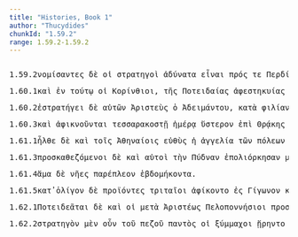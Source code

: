 ```yaml
---
title: "Histories, Book 1"
author: "Thucydides"
chunkId: "1.59.2"
range: 1.59.2-1.59.2
---
```


<pre class="greek prose syntax" data-urn="urn:cts:greekLit:tlg0003.tlg001"><p><span class="subdoc" data-subdoc="1.59.2">1.59.2</span><span class="sentence"><span class="verb nominative" data-def="use customarily, practise, to have, in common use" data-flags="v-papamn-" data-head="18" data-id="1" data-lemma="νομίζω">νομίσαντες </span><span class=" " data-flags="d--------" data-head="30" data-id="2" data-lemma="δέ">δὲ </span><span class=" nominative" data-flags="l-p---mn-" data-head="4" data-id="3" data-lemma="ὁ">οἱ </span><span class=" nominative" data-def="leader, commander of an army, general, commander, governor" data-flags="n-p---mn-" data-head="30" data-id="4" data-lemma="στρατηγός">στρατηγοὶ </span><span class=" accusative" data-def="unable, without strength, powerless, weakly, disabled for service" data-flags="a-p---na-" data-head="6" data-id="5" data-lemma="ἀδύνατος">ἀδύνατα </span><span class="verb " data-flags="v--pna---" data-head="1" data-id="6" data-lemma="εἰμί">εἶναι </span><span class=" " data-def="on the side of, in the direction of, from, at, to, práti" data-flags="r--------" data-head="10" data-id="7" data-lemma="πρός">πρός </span><span class=" " data-flags="d--------" data-head="14" data-id="8" data-lemma="τε">τε </span><span class=" accusative" data-flags="n-s---ma-" data-head="14" data-id="9" data-lemma="Περδίκκας">Περδίκκαν </span><span class="verb " data-def="to be at war, make war, with" data-flags="v--pna---" data-head="6" data-id="10" data-lemma="πολεμέω">πολεμεῖν </span><span class=" dative" data-flags="l-s---fd-" data-head="13" data-id="11" data-lemma="ὁ">τῇ </span><span class="verb dative" data-flags="v-sppafd-" data-head="13" data-id="12" data-lemma="πάρειμι">παρούσῃ </span><span class=" dative" data-def="power, might, bodily strength, strength, power, ability" data-flags="n-s---fd-" data-head="10" data-id="13" data-lemma="δύναμις">δυνάμει </span><span class=" " data-flags="c--------" data-head="7" data-id="14" data-lemma="καί">καὶ </span><span class=" accusative" data-flags="l-p---na-" data-head="17" data-id="15" data-lemma="ὁ">τὰ </span><span class="verb accusative" data-def="draw into revolt together, cause to desert, fall off" data-flags="v-prpana-" data-head="17" data-id="16" data-lemma="συναφίστημι">ξυναφεστῶτα </span><span class=" accusative" data-def="place, spot, district, spot, sites" data-flags="n-p---na-" data-head="14" data-id="17" data-lemma="χωρίον">χωρία </span><span class="verb " data-def="Studien zum griech. Perf, turn, direct" data-flags="v3ppie---" data-head="30" data-id="18" data-lemma="τρέπω">τρέπονται </span><span class=" " data-flags="r--------" data-head="18" data-id="19" data-lemma="ἐπί">ἐπὶ </span><span class=" accusative" data-flags="l-s---fa-" data-head="21" data-id="20" data-lemma="ὁ">τὴν </span><span class=" accusative" data-def="" data-flags="n-s---fa-" data-head="19" data-id="21" data-lemma="Μακεδονία">Μακεδονίαν</span><span class=" " data-flags="u--------" data-head="28" data-id="22" data-lemma=",">, </span><span class=" " data-flags="r--------" data-head="28" data-id="23" data-lemma="ἐπί">ἐφ̓ </span><span class=" accusative" data-def="the very man who, the very thing which, the same as, wherefore" data-flags="p-s---na-" data-head="23" data-id="24" data-lemma="ὅσπερ">ὅπερ </span><span class=" " data-flags="d--------" data-head="24" data-id="25" data-lemma="καί">καὶ </span><span class=" accusative" data-flags="l-s---na-" data-head="27" data-id="26" data-lemma="ὁ">τὸ </span><span class=" accusative" data-flags="a-s---na-" data-head="28" data-id="27" data-lemma="πρῶτος">πρῶτον </span><span class="verb " data-def="send out, forth from, bring out by calling, call" data-flags="v3piie---" data-head="21" data-id="28" data-lemma="ἐκπέμπω">ἐξεπέμποντο</span><span class=" " data-flags="u--------" data-head="18" data-id="29" data-lemma=",">, </span><span class=" " data-flags="c--------" data-head="0" data-id="30" data-lemma="καί">καὶ </span><span class="verb nominative" data-def="set down, bring, to land" data-flags="v-papamn-" data-head="32" data-id="31" data-lemma="καθίστημι">καταστάντες </span><span class="verb " data-def="to be at war, make war, with" data-flags="v3piia---" data-head="30" data-id="32" data-lemma="πολεμέω">ἐπολέμουν </span><span class=" " data-def="mip, miti, mit, in the midst of, among, between" data-flags="r--------" data-head="32" data-id="33" data-lemma="μετά">μετὰ </span><span class=" genitive" data-flags="n-s---mg-" data-head="35" data-id="34" data-lemma="Φίλιππος">Φιλίππου </span><span class=" " data-flags="c--------" data-head="33" data-id="35" data-lemma="καί">καὶ </span><span class=" genitive" data-flags="l-p---mg-" data-head="38" data-id="36" data-lemma="ὁ">τῶν </span><span class=" genitive" data-flags="n-s---mg-" data-head="38" data-id="37" data-lemma="Δέρδης">Δέρδου </span><span class=" genitive" data-def="son of the same mother, brother, brother and sister" data-flags="n-p---mg-" data-head="35" data-id="38" data-lemma="ἀδελφός">ἀδελφῶν </span><span class=" " data-def="from above, from on high, from the interior, above, on high" data-flags="d--------" data-head="41" data-id="39" data-lemma="ἄνωθεν">ἄνωθεν </span><span class=" dative" data-def="army, a land force, host, company, band" data-flags="n-s---fd-" data-head="41" data-id="40" data-lemma="στρατιά">στρατιᾷ </span><span class="verb genitive" data-def="throw into, throw, into" data-flags="v-prpamg-" data-head="38" data-id="41" data-lemma="εἰσβάλλω">ἐσβεβληκότων</span><span class=" " data-flags="u--------" data-head="0" data-id="42" data-lemma=".">. </span></span></p><p><span class="subdoc" data-subdoc="1.60.1">1.60.1</span><span class="sentence"><span class=" " data-flags="d--------" data-head="27" data-id="1" data-lemma="καί">καὶ </span><span class=" " data-def="in, into, in, in the district of" data-flags="r--------" data-head="27" data-id="2" data-lemma="ἐν">ἐν </span><span class=" dative" data-def="this, u, this man here" data-flags="p-s---nd-" data-head="2" data-id="3" data-lemma="οὗτος">τούτῳ </span><span class=" nominative" data-flags="l-p---mn-" data-head="5" data-id="4" data-lemma="ὁ">οἱ </span><span class=" nominative" data-def="courtesan, in Corinthian fashion" data-flags="n-p---mn-" data-head="27" data-id="5" data-lemma="Κορίνθιος">Κορίνθιοι</span><span class=" " data-flags="u--------" data-head="10" data-id="6" data-lemma=",">, </span><span class=" genitive" data-flags="l-s---fg-" data-head="8" data-id="7" data-lemma="ὁ">τῆς </span><span class=" genitive" data-def="Potidea, citizens of Potidea, concerning the Potideans" data-flags="n-s---fg-" data-head="9" data-id="8" data-lemma="Ποτείδαια">Ποτειδαίας </span><span class="verb genitive" data-def="shall be absent, away from, shall desert" data-flags="v-srpafg-" data-head="10" data-id="9" data-lemma="ἀφεστήξω">ἀφεστηκυίας </span><span class=" " data-flags="c--------" data-head="27" data-id="10" data-lemma="καί">καὶ </span><span class=" genitive" data-flags="l-p---fg-" data-head="13" data-id="11" data-lemma="ὁ">τῶν </span><span class=" genitive" data-def="Attic, Athenian, of, Attic breed" data-flags="a-p---fg-" data-head="13" data-id="12" data-lemma="Ἀττικός">Ἀττικῶν </span><span class=" genitive" data-def="ship, NT, the ships" data-flags="n-p---fg-" data-head="16" data-id="13" data-lemma="ναῦς">νεῶν </span><span class=" " data-def="round about, all round, on both sides, pári" data-flags="r--------" data-head="16" data-id="14" data-lemma="περί">περὶ </span><span class=" accusative" data-def="" data-flags="n-s---fa-" data-head="14" data-id="15" data-lemma="Μακεδονία">Μακεδονίαν </span><span class="verb genitive" data-flags="v-pppafg-" data-head="10" data-id="16" data-lemma="εἰμί">οὐσῶν</span><span class=" " data-flags="u--------" data-head="10" data-id="17" data-lemma=",">, </span><span class="verb nominative" data-flags="v-prpamn-" data-head="22" data-id="18" data-lemma="δείδω">δεδιότες </span><span class=" " data-def="round about, all round, on both sides, pári" data-flags="r--------" data-head="18" data-id="19" data-lemma="περί">περὶ </span><span class=" dative" data-flags="l-s---nd-" data-head="21" data-id="20" data-lemma="ὁ">τῷ </span><span class=" dative" data-def="place, spot, district, spot, sites" data-flags="n-s---nd-" data-head="19" data-id="21" data-lemma="χωρίον">χωρίῳ </span><span class=" " data-flags="c--------" data-head="27" data-id="22" data-lemma="καί">καὶ </span><span class=" accusative" data-def="in, of the house, of" data-flags="a-s---ma-" data-head="26" data-id="23" data-lemma="οἰκεῖος">οἰκεῖον </span><span class=" accusative" data-flags="l-s---ma-" data-head="25" data-id="24" data-lemma="ὁ">τὸν </span><span class=" accusative" data-def="danger, hazard, venture, danger of, from" data-flags="n-s---ma-" data-head="26" data-id="25" data-lemma="κίνδυνος">κίνδυνον </span><span class="verb nominative" data-def="go before, lead the way, precede, to go before" data-flags="v-pppemn-" data-head="22" data-id="26" data-lemma="ἡγέομαι">ἡγούμενοι </span><span class="verb " data-def="send, send, on" data-flags="v3ppia---" data-head="0" data-id="27" data-lemma="πέμπω">πέμπουσιν </span><span class=" genitive" data-def="Stadtrecht von Gortyn, of himself, herself, itself, itself, absolutely" data-flags="p-p---mg-" data-head="31" data-id="28" data-lemma="ἑαυτοῦ">ἑαυτῶν </span><span class=" " data-flags="d--------" data-head="31" data-id="29" data-lemma="τε">τε </span><span class=" accusative" data-def="" data-flags="n-p---ma-" data-head="47" data-id="30" data-lemma="ἐθελοντής">ἐθελοντὰς </span><span class=" " data-flags="c--------" data-head="30" data-id="31" data-lemma="καί">καὶ </span><span class=" genitive" data-flags="l-p---mg-" data-head="34" data-id="32" data-lemma="ὁ">τῶν </span><span class=" genitive" data-flags="a-p---mg-" data-head="34" data-id="33" data-lemma="ἄλλος">ἄλλων </span><span class=" genitive" data-def="" data-flags="n-p---mg-" data-head="31" data-id="34" data-lemma="Πελοποννήσιοι">Πελοποννησίων </span><span class=" dative" data-def="hire, wages, of our hired service" data-flags="n-s---md-" data-head="36" data-id="35" data-lemma="μισθός">μισθῷ </span><span class="verb nominative" data-def="persuade, obey, obey" data-flags="v-papamn-" data-head="27" data-id="36" data-lemma="πείθω">πείσαντες </span><span class=" accusative" data-def="six hundred" data-flags="a-p---ma-" data-head="38" data-id="37" data-lemma="ἑξακόσιοι">ἑξακοσίους </span><span class=" " data-flags="c--------" data-head="42" data-id="38" data-lemma="καί">καὶ </span><span class=" accusative" data-def="a thousand, the Thousand, a thousand" data-flags="a-p---ma-" data-head="38" data-id="39" data-lemma="χίλιοι">χιλίους </span><span class=" accusative" data-flags="l-p---ma-" data-head="42" data-id="40" data-lemma="ὁ">τοὺς </span><span class=" accusative" data-flags="a-p---ma-" data-head="42" data-id="41" data-lemma="πᾶς">πάντας </span><span class=" accusative" data-def="heavy-armed, armed, of men in armour, an armed" data-flags="n-p---ma-" data-head="43" data-id="42" data-lemma="ὁπλίτης">ὁπλίτας </span><span class=" " data-flags="c--------" data-head="47" data-id="43" data-lemma="καί">καὶ </span><span class=" accusative" data-def="bare, open, for corn and the like" data-flags="a-p---ma-" data-head="43" data-id="44" data-lemma="ψιλός">ψιλοὺς </span><span class=" accusative" data-def="four hundred" data-flags="a-p---ma-" data-head="44" data-id="45" data-lemma="τετρακόσιοι">τετρακοσίους</span><span class=" " data-flags="u--------" data-head="0" data-id="46" data-lemma=".">. </span></span></p><p><span class="subdoc" data-subdoc="1.60.2">1.60.2</span><span class="sentence"><span class="verb " data-def="to be general, are eligible as general, hold the office of" data-flags="v3siia---" data-head="10" data-id="1" data-lemma="στρατηγέω">ἐστρατήγει </span><span class=" " data-flags="d--------" data-head="10" data-id="2" data-lemma="δέ">δὲ </span><span class=" genitive" data-def="self, him, her, it, the very one, the same" data-flags="p-p---mg-" data-head="1" data-id="3" data-lemma="αὐτός">αὐτῶν </span><span class=" nominative" data-flags="n-s---mn-" data-head="1" data-id="4" data-lemma="Ἀριστεύς">Ἀριστεὺς </span><span class=" nominative" data-flags="l-s---mn-" data-head="4" data-id="5" data-lemma="ὁ">ὁ </span><span class=" genitive" data-flags="n-s---mg-" data-head="4" data-id="6" data-lemma="Ἀδείμαντος">Ἀδειμάντου</span><span class=" " data-flags="u--------" data-head="1" data-id="7" data-lemma=",">, </span><span class=" " data-flags="r--------" data-head="20" data-id="8" data-lemma="κατά">κατὰ </span><span class=" accusative" data-def="affectionate regard, friendship, loving, affection" data-flags="n-s---fa-" data-head="8" data-id="9" data-lemma="φιλία">φιλίαν </span><span class=" " data-flags="c--------" data-head="0" data-id="10" data-lemma="τε">τε </span><span class=" genitive" data-def="self, him, her, it, the very one, the same" data-flags="p-s---mg-" data-head="9" data-id="11" data-lemma="αὐτός">αὐτοῦ </span><span class=" " data-flags="d--------" data-head="13" data-id="12" data-lemma="οὐ">οὐχ </span><span class=" accusative" data-def="least, worst, least" data-flags="a-p---na-" data-head="9" data-id="13" data-lemma="ἥκιστος">ἥκιστα </span><span class=" nominative" data-flags="l-p---mn-" data-head="18" data-id="14" data-lemma="ὁ">οἱ </span><span class=" nominative" data-def="most, greatest, largest, most in vogue, the greatest number" data-flags="a-p---mn-" data-head="18" data-id="15" data-lemma="πλεῖστος">πλεῖστοι </span><span class=" " data-def="from out of, from, out of, forth from" data-flags="r--------" data-head="18" data-id="16" data-lemma="ἐκ">ἐκ </span><span class=" genitive" data-def="at, from C" data-flags="n-s---fg-" data-head="16" data-id="17" data-lemma="Κόρινθος">Κορίνθου </span><span class=" nominative" data-def="soldier, professional soldier, soldier" data-flags="n-p---mn-" data-head="20" data-id="18" data-lemma="στρατιώτης">στρατιῶται </span><span class=" nominative" data-def="" data-flags="n-p---mn-" data-head="18" data-id="19" data-lemma="ἐθελοντής">ἐθελονταὶ </span><span class="verb " data-def="follow along with, accompany, used to follow, tend" data-flags="v3paim---" data-head="10" data-id="20" data-lemma="συνέπομαι">ξυνέσποντο</span><span class=" " data-flags="u--------" data-head="0" data-id="21" data-lemma="·">· </span></span><span class="sentence"><span class="verb " data-flags="v3siia---" data-head="0" data-id="1" data-lemma="εἰμί">ἦν </span><span class=" " data-def="for, yes, . . , no, ay doubtless" data-flags="d--------" data-head="1" data-id="2" data-lemma="γάρ">γὰρ </span><span class=" dative" data-flags="l-p---md-" data-head="4" data-id="3" data-lemma="ὁ">τοῖς </span><span class=" dative" data-flags="n-p---md-" data-head="7" data-id="4" data-lemma="Ποτειδεάτης">Ποτειδεάταις </span><span class=" " data-def="ever, always, Eq, until now" data-flags="d--------" data-head="1" data-id="5" data-lemma="ἀεί">αἰεί </span><span class=" " data-flags="d--------" data-head="1" data-id="6" data-lemma="ποτέ">ποτε </span><span class=" nominative" data-def="made for an end, purpose, fit, adapted for" data-flags="a-s---mn-" data-head="1" data-id="7" data-lemma="ἐπιτήδειος">ἐπιτήδειος</span><span class=" " data-flags="u--------" data-head="0" data-id="8" data-lemma=".">. </span></span></p><p><span class="subdoc" data-subdoc="1.60.3">1.60.3</span><span class="sentence"><span class=" " data-flags="d--------" data-head="2" data-id="1" data-lemma="καί">καὶ </span><span class="verb " data-def="arrive at, come to, reach:, came up to, came to" data-flags="v3ppie---" data-head="0" data-id="2" data-lemma="ἀφικνέομαι">ἀφικνοῦνται </span><span class=" dative" data-def="fortieth, tax of one-fortieth, fortieth" data-flags="a-s---fd-" data-head="4" data-id="3" data-lemma="τεσσαρακοστός">τεσσαρακοστῇ </span><span class=" dative" data-def="day, at daybreak, in the day" data-flags="n-s---fd-" data-head="2" data-id="4" data-lemma="ἡμέρα">ἡμέρᾳ </span><span class=" accusative" data-def="the afterbirth" data-flags="n-s---na-" data-head="4" data-id="5" data-lemma="ὕστερον">ὕστερον </span><span class=" " data-flags="r--------" data-head="2" data-id="6" data-lemma="ἐπί">ἐπὶ </span><span class=" genitive" data-flags="n-s---fg-" data-head="6" data-id="7" data-lemma="Θρᾳκία">Θρᾴκης </span><span class=" " data-flags="c--------" data-head="5" data-id="8" data-lemma="ἤ">ἢ </span><span class=" nominative" data-def="Potidea, citizens of Potidea, concerning the Potideans" data-flags="n-s---fn-" data-head="10" data-id="9" data-lemma="Ποτείδαια">Ποτείδαια </span><span class="verb " data-flags="v3saim---" data-head="8" data-id="10" data-lemma="ἀπίστημι">ἀπέστη</span><span class=" " data-flags="u--------" data-head="0" data-id="11" data-lemma=".">. </span></span></p><p><span class="subdoc" data-subdoc="1.61.1">1.61.1</span><span class="sentence"><span class="verb " data-def="ibo, start, set out, was setting out" data-flags="v3saia---" data-head="14" data-id="1" data-lemma="ἔρχομαι">ἦλθε </span><span class=" " data-flags="d--------" data-head="14" data-id="2" data-lemma="δέ">δὲ </span><span class=" " data-flags="d--------" data-head="5" data-id="3" data-lemma="καί">καὶ </span><span class=" dative" data-flags="l-p---md-" data-head="5" data-id="4" data-lemma="ὁ">τοῖς </span><span class=" dative" data-flags="n-p---md-" data-head="1" data-id="5" data-lemma="Ἀθήναιος">Ἀθηναίοις </span><span class=" " data-def="straight, direct, the vertical, by the straight road" data-flags="d--------" data-head="1" data-id="6" data-lemma="εὐθύς">εὐθὺς </span><span class=" nominative" data-flags="l-s---fn-" data-head="8" data-id="7" data-lemma="ὁ">ἡ </span><span class=" nominative" data-def="message, tidings, a report of, concerning" data-flags="n-s---fn-" data-head="59" data-id="8" data-lemma="ἀγγελία">ἀγγελία </span><span class=" genitive" data-flags="l-p---fg-" data-head="10" data-id="9" data-lemma="ὁ">τῶν </span><span class=" genitive" data-def="city, the citadel, the citadel" data-flags="n-p---fg-" data-head="8" data-id="10" data-lemma="πόλις">πόλεων </span><span class=" " data-flags="c--------" data-head="59" data-id="11" data-lemma="ὅτι">ὅτι </span><span class="verb " data-def="shall be absent, away from, shall desert" data-flags="v3pria---" data-head="11" data-id="12" data-lemma="ἀφεστήξω">ἀφεστᾶσι</span><span class=" " data-flags="u--------" data-head="1" data-id="13" data-lemma=",">, </span><span class=" " data-flags="c--------" data-head="0" data-id="14" data-lemma="καί">καὶ </span><span class="verb " data-def="send, send, on" data-flags="v3ppia---" data-head="14" data-id="15" data-lemma="πέμπω">πέμπουσιν</span><span class=" " data-flags="u--------" data-head="17" data-id="16" data-lemma=",">, </span><span class=" " data-def="so, thus, as, how" data-flags="c--------" data-head="15" data-id="17" data-lemma="ὡς">ὡς </span><span class="verb " data-def="perceive, apprehend by the senses, see, hear" data-flags="v3paim---" data-head="17" data-id="18" data-lemma="αἰσθάνομαι">ᾔσθοντο </span><span class=" " data-flags="d--------" data-head="20" data-id="19" data-lemma="καί">καὶ </span><span class=" accusative" data-flags="l-p---ma-" data-head="23" data-id="20" data-lemma="ὁ">τοὺς </span><span class=" " data-def="mip, miti, mit, in the midst of, among, between" data-flags="r--------" data-head="20" data-id="21" data-lemma="μετά">μετ̓ </span><span class=" genitive" data-flags="n-s---mg-" data-head="21" data-id="22" data-lemma="Ἀρίστευς">Ἀριστέως </span><span class="verb accusative" data-flags="v-pppama-" data-head="18" data-id="23" data-lemma="ἐπιπάρειμι">ἐπιπαριόντας</span><span class=" " data-flags="u--------" data-head="17" data-id="24" data-lemma=",">, </span><span class=" accusative" data-def="two thousand, Criti" data-flags="a-p---ma-" data-head="27" data-id="25" data-lemma="δισχίλιοι">δισχιλίους </span><span class=" genitive" data-def="Stadtrecht von Gortyn, of himself, herself, itself, itself, absolutely" data-flags="p-p---mg-" data-head="27" data-id="26" data-lemma="ἑαυτοῦ">ἑαυτῶν </span><span class=" accusative" data-def="heavy-armed, armed, of men in armour, an armed" data-flags="n-p---ma-" data-head="28" data-id="27" data-lemma="ὁπλίτης">ὁπλίτας </span><span class=" " data-flags="c--------" data-head="35" data-id="28" data-lemma="καί">καὶ </span><span class=" " data-def="forty, the Forty" data-flags="a--------" data-head="30" data-id="29" data-lemma="τεσσαράκοντα">τεσσαράκοντα </span><span class=" accusative" data-def="ship, NT, the ships" data-flags="n-p---fa-" data-head="28" data-id="30" data-lemma="ναῦς">ναῦς </span><span class=" " data-def="on the side of, in the direction of, from, at, to, práti" data-flags="r--------" data-head="15" data-id="31" data-lemma="πρός">πρὸς </span><span class=" accusative" data-flags="l-p---na-" data-head="33" data-id="32" data-lemma="ὁ">τὰ </span><span class="verb accusative" data-def="shall be absent, away from, shall desert" data-flags="v-prpana-" data-head="31" data-id="33" data-lemma="ἀφεστήξω">ἀφεστῶτα</span><span class=" " data-flags="u--------" data-head="28" data-id="34" data-lemma=",">, </span><span class=" " data-flags="c--------" data-head="15" data-id="35" data-lemma="καί">καὶ </span><span class=" accusative" data-flags="n-s---ma-" data-head="35" data-id="36" data-lemma="Καλλίας">Καλλίαν </span><span class=" accusative" data-flags="l-s---ma-" data-head="36" data-id="37" data-lemma="ὁ">τὸν </span><span class=" genitive" data-flags="n-s---mg-" data-head="36" data-id="38" data-lemma="Καλλιάδης">Καλλιάδου </span><span class=" accusative" data-flags="a-s---ma-" data-head="41" data-id="39" data-lemma="πέμπτος">πέμπτον </span><span class=" accusative" data-def="self, him, her, it, the very one, the same" data-flags="p-s---ma-" data-head="36" data-id="40" data-lemma="αὐτός">αὐτὸν </span><span class=" accusative" data-def="leader, commander of an army, general, commander, governor" data-flags="n-s---ma-" data-head="36" data-id="41" data-lemma="στρατηγός">στρατηγόν</span><span class=" " data-flags="u--------" data-head="48" data-id="42" data-lemma=",">, </span><span class=" nominative" data-flags="p-p---mn-" data-head="48" data-id="43" data-lemma="ὅς">οἳ </span><span class="verb nominative" data-def="arrive at, come to, reach:, came up to, came to" data-flags="v-papmmn-" data-head="48" data-id="44" data-lemma="ἀφικνέομαι">ἀφικόμενοι </span><span class=" " data-def="into, to, into" data-flags="r--------" data-head="44" data-id="45" data-lemma="εἰς">ἐς </span><span class=" accusative" data-def="" data-flags="n-s---fa-" data-head="45" data-id="46" data-lemma="Μακεδονία">Μακεδονίαν </span><span class=" accusative" data-def="before, in front, fore, in front" data-flags="a-s---na-" data-head="44" data-id="47" data-lemma="πρότερος">πρῶτον </span><span class="verb " data-def="seize, lay hold of, arrive at, seize for oneself" data-flags="v3ppia---" data-head="35" data-id="48" data-lemma="καταλαμβάνω">καταλαμβάνουσι </span><span class=" accusative" data-flags="l-p---ma-" data-head="51" data-id="49" data-lemma="ὁ">τοὺς </span><span class=" accusative" data-def="before, in front, fore, in front" data-flags="a-p---ma-" data-head="51" data-id="50" data-lemma="πρότερος">προτέρους </span><span class=" accusative" data-def="a thousand, the Thousand, a thousand" data-flags="a-p---ma-" data-head="55" data-id="51" data-lemma="χίλιοι">χιλίους </span><span class=" accusative" data-flags="n-s---fa-" data-head="54" data-id="52" data-lemma="Θέρμη">Θέρμην </span><span class=" " data-def="just, exactly, just now, to-day" data-flags="d--------" data-head="54" data-id="53" data-lemma="ἄρτι">ἄρτι </span><span class="verb accusative" data-def="take with the hand, grasp, seize, to take, having taken up" data-flags="v-prpama-" data-head="55" data-id="54" data-lemma="αἱρέω">ᾑρηκότας </span><span class=" " data-flags="c--------" data-head="48" data-id="55" data-lemma="καί">καὶ </span><span class=" accusative" data-flags="n-s---fa-" data-head="57" data-id="56" data-lemma="Πύδνα">Πύδναν </span><span class="verb accusative" data-def="besiege, the besiegers, to be besieged, in a state of siege" data-flags="v-pppama-" data-head="55" data-id="57" data-lemma="πολιορκέω">πολιορκοῦντας</span><span class=" " data-flags="u--------" data-head="0" data-id="58" data-lemma=".">. </span></span></p><p><span class="subdoc" data-subdoc="1.61.3">1.61.3</span><span class="sentence"><span class="verb nominative" data-def="sit down before, besiege, watch carefully" data-flags="v-pppemn-" data-head="7" data-id="1" data-lemma="προσκαθέζομαι">προσκαθεζόμενοι </span><span class=" " data-flags="d--------" data-head="36" data-id="2" data-lemma="δέ">δὲ </span><span class=" " data-flags="d--------" data-head="1" data-id="3" data-lemma="καί">καὶ </span><span class=" nominative" data-def="self, him, her, it, the very one, the same" data-flags="p-p---mn-" data-head="7" data-id="4" data-lemma="αὐτός">αὐτοὶ </span><span class=" accusative" data-flags="l-s---fa-" data-head="6" data-id="5" data-lemma="ὁ">τὴν </span><span class=" accusative" data-flags="n-s---fa-" data-head="1" data-id="6" data-lemma="Πύδνα">Πύδναν </span><span class="verb " data-def="besiege, the besiegers, to be besieged, in a state of siege" data-flags="v3paia---" data-head="11" data-id="7" data-lemma="πολιορκέω">ἐπολιόρκησαν </span><span class=" " data-def="indeed, of a truth, but, indeed" data-flags="d--------" data-head="11" data-id="8" data-lemma="μέν">μέν</span><span class=" " data-flags="u--------" data-head="7" data-id="9" data-lemma=",">, </span><span class=" " data-def="thereupon, thereafter, then, thereafter, afterwards, hereafter" data-flags="d--------" data-head="31" data-id="10" data-lemma="ἔπειτα">ἔπειτα </span><span class=" " data-flags="c--------" data-head="36" data-id="11" data-lemma="δέ">δὲ </span><span class=" accusative" data-def="bringing one foot up to the other, juncture, agreement, arrangement, treaty" data-flags="n-s---fa-" data-head="14" data-id="12" data-lemma="σύμβασις">ξύμβασιν </span><span class="verb nominative" data-def="make, do, make, produce" data-flags="v-papmmn-" data-head="31" data-id="13" data-lemma="ποιέω">ποιησάμενοι </span><span class=" " data-flags="c--------" data-head="13" data-id="14" data-lemma="καί">καὶ </span><span class=" accusative" data-def="alliance, offensive and defensive, defensive, the duty of an ally" data-flags="n-s---fa-" data-head="14" data-id="15" data-lemma="συμμαχία">ξυμμαχίαν </span><span class=" accusative" data-def="of, with, by force:, constraining, applying force" data-flags="a-s---fa-" data-head="15" data-id="16" data-lemma="ἀναγκαῖος">ἀναγκαίαν </span><span class=" " data-def="on the side of, in the direction of, from, at, to, práti" data-flags="r--------" data-head="15" data-id="17" data-lemma="πρός">πρὸς </span><span class=" accusative" data-flags="l-s---ma-" data-head="19" data-id="18" data-lemma="ὁ">τὸν </span><span class=" accusative" data-flags="n-s---ma-" data-head="17" data-id="19" data-lemma="Περδίκκας">Περδίκκαν</span><span class=" " data-flags="u--------" data-head="31" data-id="20" data-lemma=",">, </span><span class=" " data-def="so, thus, as, how" data-flags="c--------" data-head="13" data-id="21" data-lemma="ὡς">ὡς </span><span class=" accusative" data-def="self, him, her, it, the very one, the same" data-flags="p-p---ma-" data-head="23" data-id="22" data-lemma="αὐτός">αὐτοὺς </span><span class="verb " data-def="press down, press hard, were pressing" data-flags="v3siia---" data-head="21" data-id="23" data-lemma="κατεπείγω">κατήπειγεν </span><span class=" nominative" data-flags="l-s---fn-" data-head="25" data-id="24" data-lemma="ὁ">ἡ </span><span class=" nominative" data-def="Potidea, citizens of Potidea, concerning the Potideans" data-flags="n-s---fn-" data-head="26" data-id="25" data-lemma="Ποτείδαια">Ποτείδαια </span><span class=" " data-flags="c--------" data-head="23" data-id="26" data-lemma="καί">καὶ </span><span class=" nominative" data-flags="l-s---mn-" data-head="28" data-id="27" data-lemma="ὁ">ὁ </span><span class=" nominative" data-flags="n-s---mn-" data-head="26" data-id="28" data-lemma="Ἀριστεύς">Ἀριστεὺς </span><span class="verb nominative" data-def="ibo, go by, beside, past, pass by" data-flags="v-srpamn-" data-head="28" data-id="29" data-lemma="παρέρχομαι">παρεληλυθώς</span><span class=" " data-flags="u--------" data-head="21" data-id="30" data-lemma=",">, </span><span class="verb " data-def="make rise up and depart, send away, cause to depart, arise and go away, depart again" data-flags="v3ppie---" data-head="11" data-id="31" data-lemma="ἀπανίστημι">ἀπανίστανται </span><span class=" " data-def="from out of, from, out of, forth from" data-flags="r--------" data-head="31" data-id="32" data-lemma="ἐκ">ἐκ </span><span class=" genitive" data-flags="l-s---fg-" data-head="34" data-id="33" data-lemma="ὁ">τῆς </span><span class=" genitive" data-def="" data-flags="n-s---fg-" data-head="32" data-id="34" data-lemma="Μακεδονία">Μακεδονίας</span><span class=" " data-flags="u--------" data-head="11" data-id="35" data-lemma=",">, </span><span class=" " data-flags="c--------" data-head="0" data-id="36" data-lemma="καί">καὶ </span><span class="verb nominative" data-def="arrive at, come to, reach:, came up to, came to" data-flags="v-papmmn-" data-head="49" data-id="37" data-lemma="ἀφικνέομαι">ἀφικόμενοι </span><span class=" " data-def="into, to, into" data-flags="r--------" data-head="37" data-id="38" data-lemma="εἰς">ἐς </span><span class=" accusative" data-flags="n-s---fa-" data-head="38" data-id="39" data-lemma="Βεροία">Βέροιαν </span><span class=" " data-flags="d--------" data-head="49" data-id="40" data-lemma="καί">κ- </span><span class=" " data-def="from that place, thence, on his part, on yon side of" data-flags="d--------" data-head="80" data-id="41" data-lemma="ἐκεῖθεν">ἀκεῖθεν </span><span class=" " data-flags="r--------" data-head="80" data-id="42" data-lemma="ἐπί">ἐπὶ </span><span class=" accusative" data-flags="n-s---fa-" data-head="42" data-id="43" data-lemma="Στρέψα">Στρέψαν </span><span class=" " data-flags="d--------" data-head="49" data-id="44" data-lemma="καί">καὶ </span><span class="verb nominative" data-def="attempt, endeavour, try, make trial of, make an attempt on" data-flags="v-papamn-" data-head="49" data-id="45" data-lemma="πειράω">πειράσαντες </span><span class=" accusative" data-flags="a-s---na-" data-head="45" data-id="46" data-lemma="πρῶτος">πρῶτον </span><span class=" genitive" data-flags="l-s---ng-" data-head="48" data-id="47" data-lemma="ὁ">τοῦ </span><span class=" genitive" data-def="place, spot, district, spot, sites" data-flags="n-s---ng-" data-head="45" data-id="48" data-lemma="χωρίον">χωρίου </span><span class=" " data-flags="c--------" data-head="52" data-id="49" data-lemma="καί">καὶ </span><span class=" " data-flags="d--------" data-head="51" data-id="50" data-lemma="οὐ">οὐχ </span><span class="verb nominative" data-def="take with the hand, grasp, seize, to take, having taken up" data-flags="v-papamn-" data-head="49" data-id="51" data-lemma="αἱρέω">ἑλόντες </span><span class="verb " data-def="make to go, carry, convey, carry, ferry over" data-flags="v3piie---" data-head="36" data-id="52" data-lemma="πορεύω">ἐπορεύοντο </span><span class=" " data-flags="r--------" data-head="52" data-id="53" data-lemma="κατά">κατὰ </span><span class=" accusative" data-def="earth, heaven, land" data-flags="n-s---fa-" data-head="53" data-id="54" data-lemma="γῆ">γῆν </span><span class=" " data-def="on the side of, in the direction of, from, at, to, práti" data-flags="r--------" data-head="52" data-id="55" data-lemma="πρός">πρὸς </span><span class=" accusative" data-flags="l-s---fa-" data-head="57" data-id="56" data-lemma="ὁ">τὴν </span><span class=" accusative" data-def="Potidea, citizens of Potidea, concerning the Potideans" data-flags="n-s---fa-" data-head="55" data-id="57" data-lemma="Ποτείδαια">Ποτείδαιαν</span><span class=" " data-flags="u--------" data-head="71" data-id="58" data-lemma=",">, </span><span class=" dative" data-def="Abh.Berl. Akad, three thousand" data-flags="a-p---md-" data-head="61" data-id="59" data-lemma="τρισχίλιοι">τρισχιλίοις </span><span class=" " data-def="indeed, of a truth, but, indeed" data-flags="d--------" data-head="71" data-id="60" data-lemma="μέν">μὲν </span><span class=" dative" data-def="heavy-armed, armed, of men in armour, an armed" data-flags="n-p---md-" data-head="71" data-id="61" data-lemma="ὁπλίτης">ὁπλίταις </span><span class=" genitive" data-def="Stadtrecht von Gortyn, of himself, herself, itself, itself, absolutely" data-flags="p-p---mg-" data-head="61" data-id="62" data-lemma="ἑαυτοῦ">ἑαυτῶν</span><span class=" " data-flags="u--------" data-head="61" data-id="63" data-lemma=",">, </span><span class=" " data-def="separately, apart, set, apart, in reserve" data-flags="d--------" data-head="68" data-id="64" data-lemma="χωρίς">χωρὶς </span><span class=" " data-flags="d--------" data-head="71" data-id="65" data-lemma="δέ">δὲ </span><span class=" genitive" data-flags="l-p---mg-" data-head="67" data-id="66" data-lemma="ὁ">τῶν </span><span class=" genitive" data-def="fighting along with, leagued, allied with, ally" data-flags="a-p---mg-" data-head="68" data-id="67" data-lemma="σύμμαχος">ξυμμάχων </span><span class=" dative" data-def="many, many, many" data-flags="a-p---md-" data-head="71" data-id="68" data-lemma="πολύς">πολλοῖς</span><span class=" " data-flags="u--------" data-head="68" data-id="69" data-lemma=",">, </span><span class=" dative" data-def="one who fights from a chariot, the driver, the hero who fights" data-flags="n-p---md-" data-head="71" data-id="70" data-lemma="ἱππεύς">ἱππεῦσι </span><span class=" " data-flags="c--------" data-head="52" data-id="71" data-lemma="δέ">δὲ </span><span class=" dative" data-def="six hundred" data-flags="a-p---md-" data-head="70" data-id="72" data-lemma="ἑξακόσιοι">ἑξακοσίοις </span><span class=" genitive" data-def="" data-flags="n-p---mg-" data-head="70" data-id="73" data-lemma="Μακεδών">Μακεδόνων </span><span class=" dative" data-flags="l-p---md-" data-head="70" data-id="74" data-lemma="ὁ">τοῖς </span><span class=" " data-def="mip, miti, mit, in the midst of, among, between" data-flags="r--------" data-head="70" data-id="75" data-lemma="μετά">μετὰ </span><span class=" genitive" data-flags="n-s---mg-" data-head="77" data-id="76" data-lemma="Φίλιππος">Φιλίππου </span><span class=" " data-flags="c--------" data-head="75" data-id="77" data-lemma="καί">καὶ </span><span class=" genitive" data-flags="n-s---mg-" data-head="77" data-id="78" data-lemma="Παυσανίας">Παυσανίου</span><span class=" " data-flags="u--------" data-head="0" data-id="79" data-lemma="·">· </span></span></p><p><span class="subdoc" data-subdoc="1.61.4">1.61.4</span><span class="sentence"><span class=" " data-flags="d--------" data-head="4" data-id="1" data-lemma="ἅμα">ἅμα </span><span class=" " data-flags="d--------" data-head="4" data-id="2" data-lemma="δέ">δὲ </span><span class=" nominative" data-def="ship, NT, the ships" data-flags="n-p---fn-" data-head="4" data-id="3" data-lemma="ναῦς">νῆες </span><span class="verb " data-def="sail by, past, sailed through" data-flags="v3piia---" data-head="0" data-id="4" data-lemma="παραπλέω">παρέπλεον </span><span class=" " data-def="seventy" data-flags="a--------" data-head="3" data-id="5" data-lemma="ἑβδομήκοντα">ἑβδομήκοντα</span><span class=" " data-flags="u--------" data-head="0" data-id="6" data-lemma=".">. </span></span></p><p><span class="subdoc" data-subdoc="1.61.5">1.61.5</span><span class="sentence"><span class=" " data-flags="r--------" data-head="4" data-id="1" data-lemma="κατά">κατ̓ </span><span class=" accusative" data-def="little, small, small, low, not copious" data-flags="a-s---na-" data-head="1" data-id="2" data-lemma="ὀλίγος">ὀλίγον </span><span class=" " data-flags="d--------" data-head="9" data-id="3" data-lemma="δέ">δὲ </span><span class="verb nominative" data-flags="v-pppamn-" data-head="9" data-id="4" data-lemma="πρόειμι">προϊόντες </span><span class=" nominative" data-def="on the third day, which will blow in three days, three days after" data-flags="a-p---mn-" data-head="9" data-id="5" data-lemma="τριταῖος">τριταῖοι </span><span class="verb " data-def="arrive at, come to, reach:, came up to, came to" data-flags="v3paim---" data-head="9" data-id="6" data-lemma="ἀφικνέομαι">ἀφίκοντο </span><span class=" " data-def="into, to, into" data-flags="r--------" data-head="6" data-id="7" data-lemma="εἰς">ἐς </span><span class=" accusative" data-flags="n-s---ma-" data-head="7" data-id="8" data-lemma="Γίγωνος">Γίγωνον </span><span class=" " data-flags="c--------" data-head="0" data-id="9" data-lemma="καί">καὶ </span><span class="verb " data-def="encamp, bivouac, take up a position, to be stationed" data-flags="v3paim---" data-head="9" data-id="10" data-lemma="στρατοπεδεύω">ἐστρατοπεδεύσαντο</span><span class=" " data-flags="u--------" data-head="0" data-id="11" data-lemma=".">. </span></span></p><p><span class="subdoc" data-subdoc="1.62.1">1.62.1</span><span class="sentence"><span class=" nominative" data-flags="n-p---mn-" data-head="3" data-id="1" data-lemma="Ποτειδεάτης">Ποτειδεᾶται </span><span class=" " data-flags="d--------" data-head="18" data-id="2" data-lemma="δέ">δὲ </span><span class=" " data-flags="c--------" data-head="18" data-id="3" data-lemma="καί">καὶ </span><span class=" nominative" data-flags="l-p---mn-" data-head="7" data-id="4" data-lemma="ὁ">οἱ </span><span class=" " data-def="mip, miti, mit, in the midst of, among, between" data-flags="r--------" data-head="7" data-id="5" data-lemma="μετά">μετὰ </span><span class=" genitive" data-flags="n-s---mg-" data-head="5" data-id="6" data-lemma="Ἀρίστευς">Ἀριστέως </span><span class=" nominative" data-def="" data-flags="n-p---mn-" data-head="3" data-id="7" data-lemma="Πελοποννήσιοι">Πελοποννήσιοι </span><span class="verb nominative" data-def="receive favourably, accept, receive hospitably, admit" data-flags="v-pppemn-" data-head="11" data-id="8" data-lemma="προσδέχομαι">προσδεχόμενοι </span><span class=" accusative" data-flags="l-p---ma-" data-head="10" data-id="9" data-lemma="ὁ">τοὺς </span><span class=" accusative" data-flags="n-p---ma-" data-head="8" data-id="10" data-lemma="Ἀθήναιος">Ἀθηναίους </span><span class="verb " data-def="encamp, bivouac, take up a position, to be stationed" data-flags="v3piie---" data-head="18" data-id="11" data-lemma="στρατοπεδεύω">ἐστρατοπεδεύοντο </span><span class=" " data-def="on the side of, in the direction of, from, at, to, práti" data-flags="r--------" data-head="11" data-id="12" data-lemma="πρός">πρὸς </span><span class=" genitive" data-flags="n-s---mg-" data-head="12" data-id="13" data-lemma="Ὄλυνθος">Ὀλύνθου </span><span class=" " data-def="into, to, into" data-flags="r--------" data-head="11" data-id="14" data-lemma="εἰς">ἐν </span><span class=" dative" data-flags="l-s---md-" data-head="16" data-id="15" data-lemma="ὁ">τῷ </span><span class=" dative" data-flags="n-s---md-" data-head="14" data-id="16" data-lemma="ἰσθμός">ἰσθμῷ</span><span class=" " data-flags="u--------" data-head="11" data-id="17" data-lemma=",">, </span><span class=" " data-flags="c--------" data-head="0" data-id="18" data-lemma="καί">καὶ </span><span class=" accusative" data-def="assembly, of the People, Amphictyonic Council" data-flags="n-s---fa-" data-head="23" data-id="19" data-lemma="ἀγορά">ἀγορὰν </span><span class=" " data-def="out, out of, outside" data-flags="r--------" data-head="23" data-id="20" data-lemma="ἔξω">ἔξω </span><span class=" genitive" data-flags="l-s---fg-" data-head="22" data-id="21" data-lemma="ὁ">τῆς </span><span class=" genitive" data-def="city, the citadel, the citadel" data-flags="n-s---fg-" data-head="20" data-id="22" data-lemma="πόλις">πόλεως </span><span class="verb " data-def="make, do, make, produce" data-flags="v3plie---" data-head="18" data-id="23" data-lemma="ποιέω">ἐπεποίηντο</span><span class=" " data-flags="u--------" data-head="0" data-id="24" data-lemma=".">. </span></span></p><p><span class="subdoc" data-subdoc="1.62.2">1.62.2</span><span class="sentence"><span class=" accusative" data-def="leader, commander of an army, general, commander, governor" data-flags="n-s---ma-" data-head="9" data-id="1" data-lemma="στρατηγός">στρατηγὸν </span><span class=" " data-def="indeed, of a truth, but, indeed" data-flags="d--------" data-head="13" data-id="2" data-lemma="μέν">μὲν </span><span class=" " data-def="certainly, in fact, really, really" data-flags="d--------" data-head="13" data-id="3" data-lemma="οὖν">οὖν </span><span class=" genitive" data-flags="l-s---mg-" data-head="5" data-id="4" data-lemma="ὁ">τοῦ </span><span class=" genitive" data-def="on foot, walking, fighters on foot, on land, going by land" data-flags="a-s---mg-" data-head="1" data-id="5" data-lemma="πεζός">πεζοῦ </span><span class=" genitive" data-flags="a-s---mg-" data-head="5" data-id="6" data-lemma="πᾶς">παντὸς </span><span class=" nominative" data-flags="l-p---mn-" data-head="8" data-id="7" data-lemma="ὁ">οἱ </span><span class=" nominative" data-def="fighting along with, leagued, allied with, ally" data-flags="n-p---mn-" data-head="13" data-id="8" data-lemma="σύμμαχος">ξύμμαχοι </span><span class="verb " data-def="take with the hand, grasp, seize, to take, having taken up" data-flags="v3plie---" data-head="13" data-id="9" data-lemma="αἱρέω">ᾕρηντο </span><span class=" accusative" data-flags="n-s---ma-" data-head="9" data-id="10" data-lemma="Ἀριστεύς">Ἀριστέα</span><span class=" " data-flags="u--------" data-head="9" data-id="11" data-lemma=",">, </span><span class=" genitive" data-flags="l-s---fg-" data-head="14" data-id="12" data-lemma="ὁ">τῆς </span><span class=" " data-flags="c--------" data-head="0" data-id="13" data-lemma="δέ">δὲ </span><span class=" genitive" data-def="horse, mare, team of chariot-horses" data-flags="n-s---fg-" data-head="18" data-id="14" data-lemma="ἵππος">ἵππου </span><span class=" accusative" data-flags="n-s---ma-" data-head="17" data-id="15" data-lemma="Περδίκκας">Περδίκκαν</span><span class=" " data-flags="u--------" data-head="0" data-id="16" data-lemma="·">· </span></span><span class="sentence"><span class="verb " data-flags="v3saim---" data-head="7" data-id="1" data-lemma="ἀπίστημι">ἀπέστη </span><span class=" " data-def="for, yes, . . , no, ay doubtless" data-flags="d--------" data-head="7" data-id="2" data-lemma="γάρ">γὰρ </span><span class=" " data-def="straight, direct, the vertical, by the straight road" data-flags="d--------" data-head="1" data-id="3" data-lemma="εὐθύς">εὐθὺς </span><span class=" " data-def="back, backwards, back, restore, back" data-flags="d--------" data-head="1" data-id="4" data-lemma="πάλιν">πάλιν </span><span class=" genitive" data-flags="l-p---mg-" data-head="6" data-id="5" data-lemma="ὁ">τῶν </span><span class=" genitive" data-flags="n-p---mg-" data-head="1" data-id="6" data-lemma="Ἀθήναιος">Ἀθηναίων </span><span class=" " data-flags="c--------" data-head="0" data-id="7" data-lemma="καί">καὶ </span><span class="verb " data-def="to be an ally, to be in alliance, join, in war" data-flags="v3siia---" data-head="7" data-id="8" data-lemma="συμμαχέω">ξυνεμάχει </span><span class=" dative" data-flags="l-p---md-" data-head="10" data-id="9" data-lemma="ὁ">τοῖς </span><span class=" dative" data-flags="n-p---md-" data-head="8" data-id="10" data-lemma="Ποτειδεάτης">Ποτειδεάταις</span><span class=" " data-flags="u--------" data-head="15" data-id="11" data-lemma=",">, </span><span class=" accusative" data-flags="n-s---ma-" data-head="15" data-id="12" data-lemma="Ἰόλαος">Ἰόλαον </span><span class=" " data-def="over against, a/nti, ante" data-flags="r--------" data-head="16" data-id="13" data-lemma="ἀντί">ἀνθ̓ </span><span class=" genitive" data-def="Stadtrecht von Gortyn, of himself, herself, itself, itself, absolutely" data-flags="p-s---mg-" data-head="13" data-id="14" data-lemma="ἑαυτοῦ">αὑτοῦ </span><span class="verb nominative" data-def="set down, bring, to land" data-flags="v-sapamn-" data-head="8" data-id="15" data-lemma="καθίστημι">καταστήσας </span><span class="verb accusative" data-def="to be first, begin, make a beginning, to be the aggressor" data-flags="v-sppama-" data-head="15" data-id="16" data-lemma="ἄρχω">ἄρχοντα</span><span class=" " data-flags="u--------" data-head="0" data-id="17" data-lemma=".">. </span></span></p></pre>
